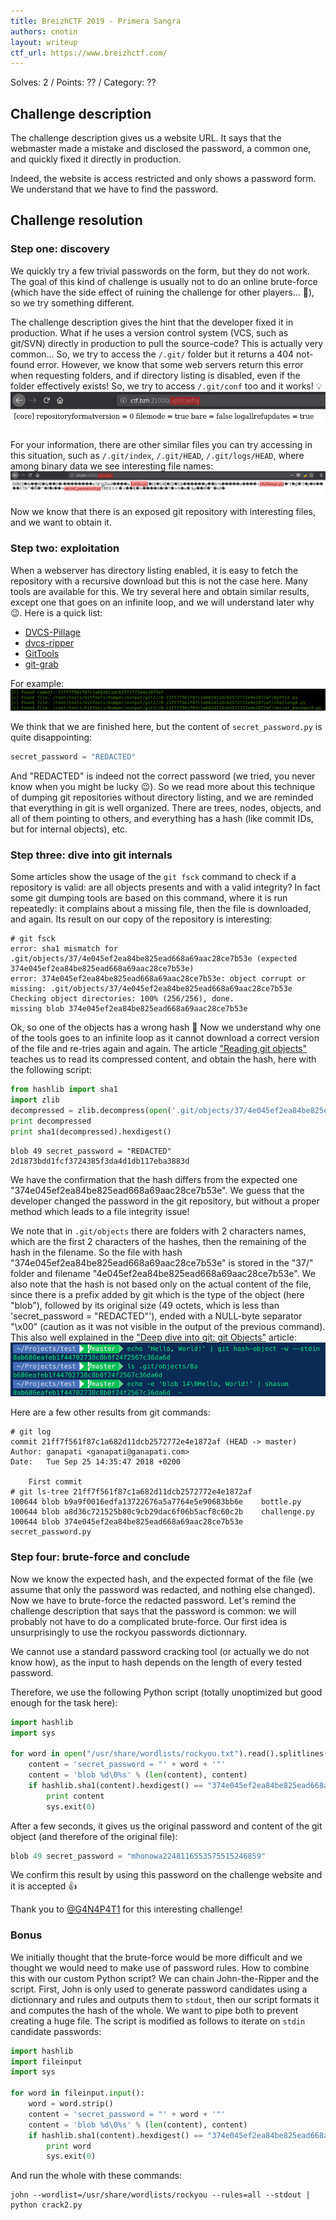 ```yaml
---
title: BreizhCTF 2019 - Primera Sangra
authors: cnotin
layout: writeup
ctf_url: https://www.breizhctf.com/
---
```

Solves: 2 / Points: ?? / Category: ??

## Challenge description
The challenge description gives us a website URL. It says that the webmaster made a mistake and disclosed the password, a common one, and quickly fixed it directly in production.

Indeed, the website is access restricted and only shows a password form. We understand that we have to find the password.

## Challenge resolution
### Step one: discovery
We quickly try a few trivial passwords on the form, but they do not work. The goal of this kind of challenge is usually not to do an online brute-force (which have the side effect of ruining the challenge for other players... 🤨), so we try something different.

The challenge description gives the hint that the developer fixed it in production. What if he uses a version control system (VCS, such as git/SVN) directly in production to pull the source-code? This is actually very common...
So, we try to access the `/.git/` folder but it returns a 404 not-found error. However, we know that some web servers return this error when requesting folders, and if directory listing is disabled, even if the folder effectively exists! So, we try to access `/.git/conf` too and it works! 💡
![](/assets/breizhctf-19-primera-1.png)

For your information, there are other similar files you can try accessing in this situation, such as `/.git/index`, `/.git/HEAD`, `/.git/logs/HEAD`, where among binary data we see interesting file names:
![](/assets/breizhctf-19-primera-2.png)

Now we know that there is an exposed git repository with interesting files, and we want to obtain it.

### Step two: exploitation
When a webserver has directory listing enabled, it is easy to fetch the repository with a recursive download but this is not the case here.
Many tools are available for this. We try several here and obtain similar results, except one that goes on an infinite loop, and we will understand later why 😉. Here is a quick list:
* [DVCS-Pillage](https://github.com/evilpacket/DVCS-Pillage)
* [dvcs-ripper](https://github.com/kost/dvcs-ripper)
* [GitTools](https://github.com/internetwache/GitTools)
* [git-grab](https://www.pentestpartners.com/security-blog/git-extraction-abusing-version-control-systems/)

For example:
![](/assets/breizhctf-19-primera-3.png)

We think that we are finished here, but the content of `secret_password.py` is quite disappointing:
```py
secret_password = "REDACTED"
```
And "REDACTED" is indeed not the correct password (we tried, you never know when you might be lucky 😉). So we read more about this technique of dumping git repositories without directory listing, and we are reminded that everything in git is well organized. There are trees, nodes, objects, and all of them pointing to others, and everything has a hash (like commit IDs, but for internal objects), etc.

### Step three: dive into git internals
Some articles show the usage of the `git fsck` command to check if a repository is valid: are all objects presents and with a valid integrity? In fact some git dumping tools are based on this command, where it is run repeatedly: it complains about a missing file, then the file is downloaded, and again.
Its result on our copy of the repository is interesting:
```console
# git fsck
error: sha1 mismatch for .git/objects/37/4e045ef2ea84be825ead668a69aac28ce7b53e (expected 374e045ef2ea84be825ead668a69aac28ce7b53e)
error: 374e045ef2ea84be825ead668a69aac28ce7b53e: object corrupt or missing: .git/objects/37/4e045ef2ea84be825ead668a69aac28ce7b53e
Checking object directories: 100% (256/256), done.
missing blob 374e045ef2ea84be825ead668a69aac28ce7b53e
```
Ok, so one of the objects has a wrong hash 🤔 Now we understand why one of the tools goes to an infinite loop as it cannot download a correct version of the file and re-tries again and again.
The article ["Reading git objects"](https://matthew-brett.github.io/curious-git/reading_git_objects.html) teaches us to read its compressed content, and obtain the hash, here with the following script:
```python
from hashlib import sha1
import zlib
decompressed = zlib.decompress(open('.git/objects/37/4e045ef2ea84be825ead668a69aac28ce7b53e','rb').read())
print decompressed
print sha1(decompressed).hexdigest()
```

```console
blob 49 secret_password = "REDACTED"
2d1873bdd1fcf3724385f3da4d1db117eba3883d
```

We have the confirmation that the hash differs from the expected one "374e045ef2ea84be825ead668a69aac28ce7b53e". We guess that the developer changed the password in the git repository, but without a proper method which leads to a file integrity issue!

We note that in `.git/objects` there are folders with 2 characters names, which are the first 2 characters of the hashes, then the remaining of the hash in the filename. So the file with hash "374e045ef2ea84be825ead668a69aac28ce7b53e" is stored in the "37/" folder and filename "4e045ef2ea84be825ead668a69aac28ce7b53e". We also note that the hash is not based only on the actual content of the file, since there is a prefix added by git which is the type of the object (here "blob"), followed by its original size (49 octets, which is less than 'secret_password = "REDACTED"'), ended with a NULL-byte separator "\x00" (caution as it was not visible in the output of the previous command). This also well explained in the ["Deep dive into git: git Objects"](https://aboullaite.me/deep-dive-into-git/) article:
![](/assets/breizhctf-19-primera-4.png)

Here are a few other results from git commands:
```terminal
# git log
commit 21ff7f561f87c1a682d11dcb2572772e4e1872af (HEAD -> master)
Author: ganapati <ganapati@ganapati.com>
Date:   Tue Sep 25 14:35:47 2018 +0200

    First commit
# git ls-tree 21ff7f561f87c1a682d11dcb2572772e4e1872af
100644 blob b9a9f0016edfa13722676a5a7764e5e90683bb6e    bottle.py
100644 blob a8d36c721525b80c9cb29dac6f06b5acf8c60c2b    challenge.py
100644 blob 374e045ef2ea84be825ead668a69aac28ce7b53e    secret_password.py
```

### Step four: brute-force and conclude
Now we know the expected hash, and the expected format of the file (we assume that only the password was redacted, and nothing else changed). Now we have to brute-force the redacted password. Let's remind the challenge description that says that the password is common: we will probably not have to do a complicated brute-force. Our first idea is unsurprisingly to use the rockyou passwords dictionnary.

We cannot use a standard password cracking tool (or actually we do not know how), as the input to hash depends on the length of every tested password.

Therefore, we use the following Python script (totally unoptimized but good enough for the task here):
```python
import hashlib
import sys

for word in open("/usr/share/wordlists/rockyou.txt").read().splitlines():
    content = 'secret_password = "' + word + '"'
    content = 'blob %d\0%s' % (len(content), content)
    if hashlib.sha1(content).hexdigest() == "374e045ef2ea84be825ead668a69aac28ce7b53e":
        print content
        sys.exit(0)
```
After a few seconds, it gives us the original password and content of the git object (and therefore of the original file):
```python
blob 49 secret_password = "mhonowa2248116553575515246859"
```

We confirm this result by using this password on the challenge website and it is accepted 👍

Thank you to [@G4N4P4T1](https://twitter.com/g4n4p4t1) for this interesting challenge!

### Bonus
We initially thought that the brute-force would be more difficult and we thought we would need to make use of password rules. How to combine this with our custom Python script?
We can chain John-the-Ripper and the script. First, John is only used to generate password candidates using a dictionnary and rules and outputs them to `stdout`, then our script formats it and computes the hash of the whole. We want to pipe both to prevent creating a huge file.
The script is modified as follows to iterate on `stdin` candidate passwords:
```python
import hashlib
import fileinput
import sys

for word in fileinput.input():
    word = word.strip()
    content = 'secret_password = "' + word + '"'
    content = 'blob %d\0%s' % (len(content), content)
    if hashlib.sha1(content).hexdigest() == "374e045ef2ea84be825ead668a69aac28ce7b53e":
        print word
        sys.exit(0)
```
And run the whole with these commands:
```terminal
john --wordlist=/usr/share/wordlists/rockyou --rules=all --stdout | python crack2.py
```
